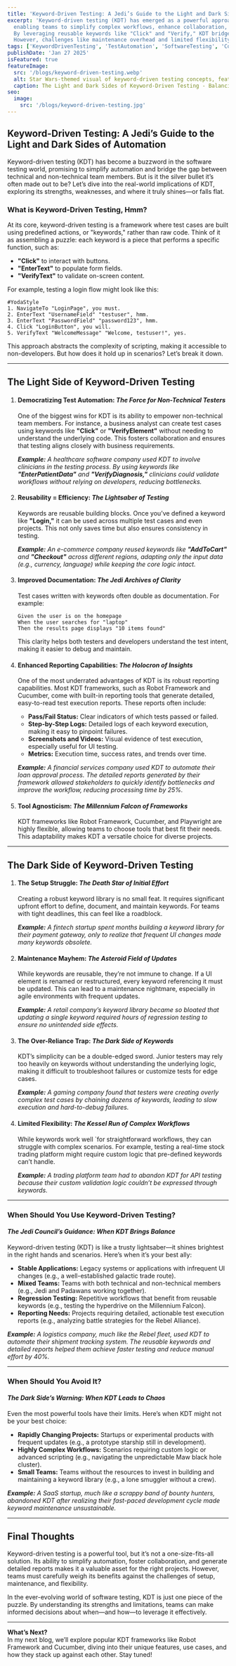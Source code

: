```yaml
---
title: 'Keyword-Driven Testing: A Jedi’s Guide to the Light and Dark Sides of Automation'
excerpt: 'Keyword-driven testing (KDT) has emerged as a powerful approach to test automation,
  enabling teams to simplify complex workflows, enhance collaboration, and generate detailed reports.
  By leveraging reusable keywords like "Click" and "Verify," KDT bridges the gap between technical and non-technical team members.
  However, challenges like maintenance overhead and limited flexibility remind us that KDT isn’t a one-size-fits-all solution.'
tags: ['KeywordDrivenTesting', 'TestAutomation', 'SoftwareTesting', 'Collaboration', 'Reporting', 'RobotFramework', 'Cucumber']
publishDate: 'Jan 27 2025'
isFeatured: true
featureImage:
  src: '/blogs/keyword-driven-testing.webp'
  alt: Star Wars-themed visual of keyword-driven testing concepts, featuring Death Star, lightsabers, and Holocrons.
  caption: The Light and Dark Sides of Keyword-Driven Testing - Balancing simplicity and challenges.
seo:
  image:
    src: '/blogs/keyword-driven-testing.jpg'
---
```


## Keyword-Driven Testing: A Jedi’s Guide to the Light and Dark Sides of Automation

Keyword-driven testing (KDT) has become a buzzword in the software testing world, promising to simplify automation and bridge the gap between technical and non-technical team members. But is it the silver bullet it’s often made out to be? Let’s dive into the real-world implications of KDT, exploring its strengths, weaknesses, and where it truly shines—or falls flat.

### What is Keyword-Driven Testing, Hmm?

At its core, keyword-driven testing is a framework where test cases are built using predefined actions, or "keywords," rather than raw code. Think of it as assembling a puzzle: each keyword is a piece that performs a specific function, such as:

- **"Click"** to interact with buttons.
- **"EnterText"** to populate form fields.
- **"VerifyText"** to validate on-screen content.

For example, testing a login flow might look like this:

```
#YodaStyle
1. NavigateTo "LoginPage", you must.
2. EnterText "UsernameField" "testuser", hmm.
3. EnterText "PasswordField" "password123", hmm.
4. Click "LoginButton", you will.
5. VerifyText "WelcomeMessage" "Welcome, testuser!", yes.
```

This approach abstracts the complexity of scripting, making it accessible to non-developers. But how does it hold up in scenarios? Let’s break it down.

---

## The Light Side of Keyword-Driven Testing

1. #### Democratizing Test Automation: _The Force for Non-Technical Testers_

   One of the biggest wins for KDT is its ability to empower non-technical team members. For instance, a business analyst can create test cases using keywords like **"Click"** or **"VerifyElement"** without needing to understand the underlying code. This fosters collaboration and ensures that testing aligns closely with business requirements.

   _**Example:** A healthcare software company used KDT to involve clinicians in the testing process. By using keywords like **"EnterPatientData"** and **"VerifyDiagnosis,"** clinicians could validate workflows without relying on developers, reducing bottlenecks._

2. #### Reusability = Efficiency: _The Lightsaber of Testing_

   Keywords are reusable building blocks. Once you’ve defined a keyword like **"Login,"** it can be used across multiple test cases and even projects. This not only saves time but also ensures consistency in testing.

   _**Example:** An e-commerce company reused keywords like **"AddToCart"** and **"Checkout"** across different regions, adapting only the input data (e.g., currency, language) while keeping the core logic intact._

3. #### Improved Documentation: _The Jedi Archives of Clarity_

   Test cases written with keywords often double as documentation. For example:

   ```
   Given the user is on the homepage
   When the user searches for "laptop"
   Then the results page displays "10 items found"
   ```

   This clarity helps both testers and developers understand the test intent, making it easier to debug and maintain.

4. #### Enhanced Reporting Capabilities: _The Holocron of Insights_

   One of the most underrated advantages of KDT is its robust reporting capabilities. Most KDT frameworks, such as Robot Framework and Cucumber, come with built-in reporting tools that generate detailed, easy-to-read test execution reports. These reports often include:

   - **Pass/Fail Status:** Clear indicators of which tests passed or failed.
   - **Step-by-Step Logs:** Detailed logs of each keyword execution, making it easy to pinpoint failures.
   - **Screenshots and Videos:** Visual evidence of test execution, especially useful for UI testing.
   - **Metrics:** Execution time, success rates, and trends over time.

   _**Example:** A financial services company used KDT to automate their loan approval process. The detailed reports generated by their framework allowed stakeholders to quickly identify bottlenecks and improve the workflow, reducing processing time by 25%._

5. #### Tool Agnosticism: _The Millennium Falcon of Frameworks_
   KDT frameworks like Robot Framework, Cucumber, and Playwright are highly flexible, allowing teams to choose tools that best fit their needs. This adaptability makes KDT a versatile choice for diverse projects.

---

## The Dark Side of Keyword-Driven Testing

1. #### The Setup Struggle: _The Death Star of Initial Effort_

   Creating a robust keyword library is no small feat. It requires significant upfront effort to define, document, and maintain keywords. For teams with tight deadlines, this can feel like a roadblock.

   _**Example:** A fintech startup spent months building a keyword library for their payment gateway, only to realize that frequent UI changes made many keywords obsolete._

2. #### Maintenance Mayhem: _The Asteroid Field of Updates_

   While keywords are reusable, they’re not immune to change. If a UI element is renamed or restructured, every keyword referencing it must be updated. This can lead to a maintenance nightmare, especially in agile environments with frequent updates.

   _**Example:** A retail company’s keyword library became so bloated that updating a single keyword required hours of regression testing to ensure no unintended side effects._

3. #### The Over-Reliance Trap: _The Dark Side of Keywords_

   KDT’s simplicity can be a double-edged sword. Junior testers may rely too heavily on keywords without understanding the underlying logic, making it difficult to troubleshoot failures or customize tests for edge cases.

   _**Example:** A gaming company found that testers were creating overly complex test cases by chaining dozens of keywords, leading to slow execution and hard-to-debug failures._

4. #### Limited Flexibility: _The Kessel Run of Complex Workflows_

   While keywords work well `for straightforward workflows, they can struggle with complex scenarios. For example, testing a real-time stock trading platform might require custom logic that pre-defined keywords can’t handle.

   _**Example:** A trading platform team had to abandon KDT for API testing because their custom validation logic couldn’t be expressed through keywords._

---

### When Should You Use Keyword-Driven Testing?

#### _The Jedi Council’s Guidance: When KDT Brings Balance_

Keyword-driven testing (KDT) is like a trusty lightsaber—it shines brightest in the right hands and scenarios. Here’s when it’s your best ally:

- **Stable Applications:** Legacy systems or applications with infrequent UI changes (e.g., a well-established galactic trade route).
- **Mixed Teams:** Teams with both technical and non-technical members (e.g., Jedi and Padawans working together).
- **Regression Testing:** Repetitive workflows that benefit from reusable keywords (e.g., testing the hyperdrive on the Millennium Falcon).
- **Reporting Needs:** Projects requiring detailed, actionable test execution reports (e.g., analyzing battle strategies for the Rebel Alliance).

_**Example:** A logistics company, much like the Rebel fleet, used KDT to automate their shipment tracking system. The reusable keywords and detailed reports helped them achieve faster testing and reduce manual effort by 40%._

---

### When Should You Avoid It?

#### _The Dark Side’s Warning: When KDT Leads to Chaos_

Even the most powerful tools have their limits. Here’s when KDT might not be your best choice:

- **Rapidly Changing Projects:** Startups or experimental products with frequent updates (e.g., a prototype starship still in development).
- **Highly Complex Workflows:** Scenarios requiring custom logic or advanced scripting (e.g., navigating the unpredictable Maw black hole cluster).
- **Small Teams:** Teams without the resources to invest in building and maintaining a keyword library (e.g., a lone smuggler without a crew).

_**Example:** A SaaS startup, much like a scrappy band of bounty hunters, abandoned KDT after realizing their fast-paced development cycle made keyword maintenance unsustainable._

---

## Final Thoughts

Keyword-driven testing is a powerful tool, but it’s not a one-size-fits-all solution. Its ability to simplify automation, foster collaboration, and generate detailed reports makes it a valuable asset for the right projects. However, teams must carefully weigh its benefits against the challenges of setup, maintenance, and flexibility.

In the ever-evolving world of software testing, KDT is just one piece of the puzzle. By understanding its strengths and limitations, teams can make informed decisions about when—and how—to leverage it effectively.

---

**What’s Next?**  
In my next blog, we’ll explore popular KDT frameworks like Robot Framework and Cucumber, diving into their unique features, use cases, and how they stack up against each other. Stay tuned!
